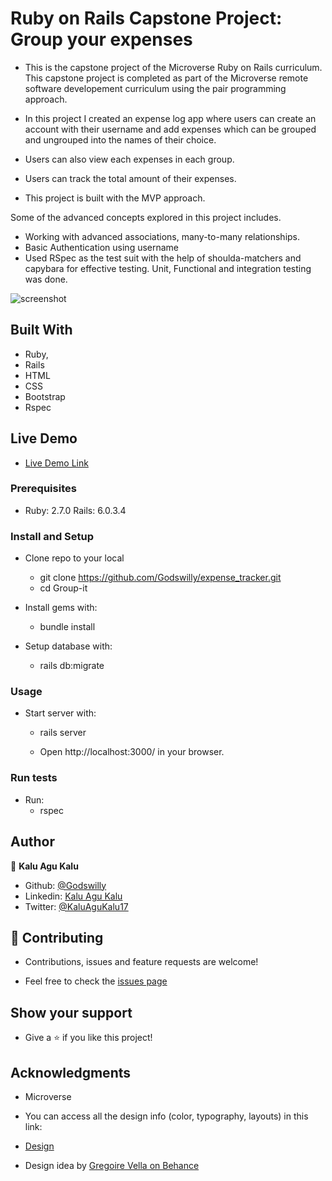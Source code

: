 # Ruby on Rails Capstone Project: Group your expenses

  - This is the capstone project of the Microverse Ruby on Rails curriculum. This capstone project is completed as part of the Microverse remote software developement curriculum using the pair programming approach.

  - In this project I created an expense log app where users can create an account with their username and add expenses which can be grouped and ungrouped into the names of their choice.

  - Users can also view each expenses in each group.

  - Users can track the total amount of their expenses.

  - This project is built with the MVP approach.

  Some of the advanced concepts explored in this project includes.
  - Working with advanced associations, many-to-many relationships.
  - Basic Authentication using username
  - Used RSpec as the test suit with the help of shoulda-matchers and capybara for effective testing. Unit, Functional and integration testing was done.

  ![screenshot](./app/assets/images/Screenshot.png)

## Built With
  - Ruby,
  - Rails
  - HTML
  - CSS
  - Bootstrap
  - Rspec

## Live Demo

  - [Live Demo Link]()

### Prerequisites

  - Ruby: 2.7.0 Rails: 6.0.3.4

### Install and Setup

  - Clone repo to your local
    - git clone https://github.com/Godswilly/expense_tracker.git
    - cd Group-it

  - Install gems with:
    - bundle install

  - Setup database with:
    - rails db:migrate

### Usage

  - Start server with:
    - rails server

    - Open http://localhost:3000/ in your browser.

### Run tests
  - Run:
    - rspec

## Author

  👤 **Kalu Agu Kalu**

- Github: [@Godswilly](https://github.com/Godswilly)
- Linkedin: [Kalu Agu Kalu](https://www.linkedin.com/in/kalu-agu-kalu/)
- Twitter: [@KaluAguKalu17](https://twitter.com/KaluAguKalu17)

## 🤝 Contributing

  - Contributions, issues and feature requests are welcome!

  - Feel free to check the [issues page](https://github.com/Godswilly/expense_tracker/issues)

## Show your support

  - Give a ⭐️ if you like this project!

## Acknowledgments
  - Microverse
  - You can access all the design info (color, typography, layouts) in this link:

  - [Design](https://www.behance.net/gallery/19759151/Snapscan-iOs-design-and-branding?tracking_source=)

  - Design idea by [Gregoire Vella on Behance](https://www.behance.net/gregoirevella)
